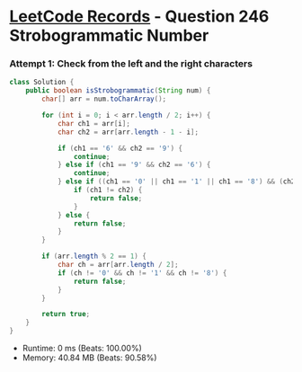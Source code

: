 # [LeetCode Records](../../README.md) - Question 246 Strobogrammatic Number

### Attempt 1: Check from the left and the right characters
```java
class Solution {
    public boolean isStrobogrammatic(String num) {
        char[] arr = num.toCharArray();

        for (int i = 0; i < arr.length / 2; i++) {
            char ch1 = arr[i];
            char ch2 = arr[arr.length - 1 - i];

            if (ch1 == '6' && ch2 == '9') {
                continue;
            } else if (ch1 == '9' && ch2 == '6') {
                continue;
            } else if ((ch1 == '0' || ch1 == '1' || ch1 == '8') && (ch2 == '0' || ch2 == '1' || ch2 == '8')) {
                if (ch1 != ch2) {
                    return false;
                }
            } else {
                return false;
            }
        }

        if (arr.length % 2 == 1) {
            char ch = arr[arr.length / 2];
            if (ch != '0' && ch != '1' && ch != '8') {
                return false;
            }
        }

        return true;
    }
}
```
- Runtime: 0 ms (Beats: 100.00%)
- Memory: 40.84 MB (Beats: 90.58%)

<br>
